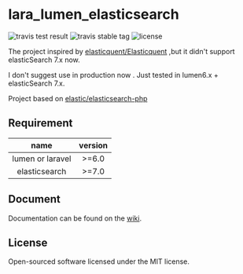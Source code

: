 lara_lumen_elasticsearch
=====
![travis test result](https://travis-ci.org/dishcheng/lara_lumen_elasticsearch.svg?branch=master)
![travis stable tag](https://poser.pugx.org/dishcheng/lara_lumen_elasticsearch/v/stable.svg)
![license](https://poser.pugx.org/dishcheng/lara_lumen_elasticsearch/license])


The project inspired by [elasticquent/Elasticquent](https://github.com/elasticquent/Elasticquent/) ,but it didn't support elasticSearch 7.x now.

I don't suggest use in production now . Just tested in lumen6.x + elasticSearch 7.x.

Project based on [elastic/elasticsearch-php](https://github.com/elastic/elasticsearch-php/tree/7.x)

## Requirement
name |  version
:---:|:---:
lumen or laravel |>=6.0
elasticsearch | >=7.0

## Document
Documentation can be found on the [wiki](https://github.com/dishcheng/lara_lumen_elasticsearch/wiki).

## License
Open-sourced software licensed under the MIT license.